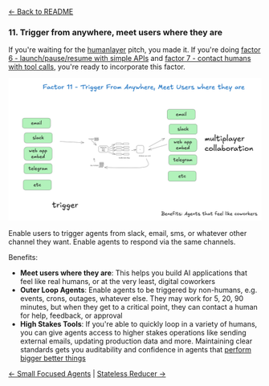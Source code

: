 [← Back to README](../README.md)

### 11. Trigger from anywhere, meet users where they are

If you're waiting for the [humanlayer](https://humanlayer.dev) pitch, you made it. If you're doing [factor 6 - launch/pause/resume with simple APIs](./factor-6-launch-pause-resume.md) and [factor 7 - contact humans with tool calls](./factor-7-contact-humans-with-tools.md), you're ready to incorporate this factor.

![1b0-trigger-from-anywhere](../img/1b0-trigger-from-anywhere.png)

Enable users to trigger agents from slack, email, sms, or whatever other channel they want. Enable agents to respond via the same channels.

Benefits:

- **Meet users where they are**: This helps you build AI applications that feel like real humans, or at the very least, digital coworkers
- **Outer Loop Agents**: Enable agents to be triggered by non-humans, e.g. events, crons, outages, whatever else. They may work for 5, 20, 90 minutes, but when they get to a critical point, they can contact a human for help, feedback, or approval
- **High Stakes Tools**: If you're able to quickly loop in a variety of humans, you can give agents access to higher stakes operations like sending external emails, updating production data and more. Maintaining clear standards gets you auditability and confidence in agents that [perform bigger better things](./factor-10-small-focused-agents.md#what-if-llms-get-smarter)

[← Small Focused Agents](./factor-10-small-focused-agents.md) | [Stateless Reducer →](./factor-12-stateless-reducer.md)
